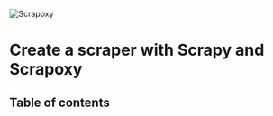 ![Scrapoxy](https://raw.githubusercontent.com/fabienvauchelles/scrapoxy/master/docs/logo.png)


# Create a scraper with Scrapy and Scrapoxy

## Table of contents